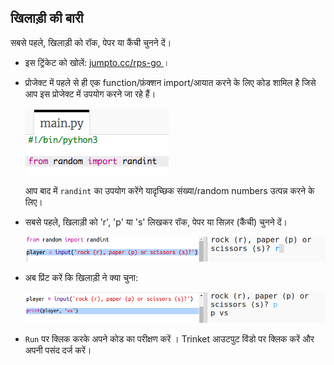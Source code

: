 ## खिलाड़ी की बारी

सबसे पहले, खिलाड़ी को रॉक, पेपर या कैंची चुनने दें।

+ इस ट्रिंकेट को खोलें: <a href="http://jumpto.cc/rps-go" target="_blank"> jumpto.cc/rps-go </a> ।

+ प्रोजेक्ट में पहले से ही एक function/फ़ंक्शन import/आयात करने के लिए कोड शामिल है जिसे आप इस प्रोजेक्ट में उपयोग करने जा रहे हैं।
    
    ![स्क्रीनशॉट](images/rps-imports.png)
    
    आप बाद में `randint` का उपयोग करेंगे यादृच्छिक संख्या/random numbers उत्पन्न करने के लिए।

+ सबसे पहले, खिलाड़ी को 'r', 'p' या 's' लिखकर रॉक, पेपर या सिज़र (कैंची) चुनने दें।
    
    ![स्क्रीनशॉट](images/rps-input.png)

+ अब प्रिंट करें कि खिलाड़ी ने क्या चुना:
    
    ![स्क्रीनशॉट](images/rps-player.png)

+ `Run` पर क्लिक करके अपने कोड का परीक्षण करें । Trinket आउटपुट विंडो पर क्लिक करें और अपनी पसंद दर्ज करें।